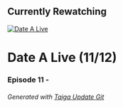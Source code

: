 ﻿
## Currently Rewatching

[![Date A Live](https://s4.anilist.co/file/anilistcdn/media/anime/cover/medium/bx15583-rTuRqDFTM1UZ.png)](https://anilist.co/anime/15583)

# Date A Live (11/12)

### Episode 11 - 

###### *Generated with [Taiga Update Git](https://github.com/nike4613/taiga-update-git)*